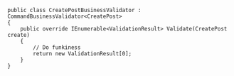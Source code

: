 	public class CreatePostBusinessValidator : CommandBusinessValidator<CreatePost>
	{
		public override IEnumerable<ValidationResult> Validate(CreatePost create)
		{
			// Do funkiness
			return new ValidationResult[0];					
		}					
	}				

